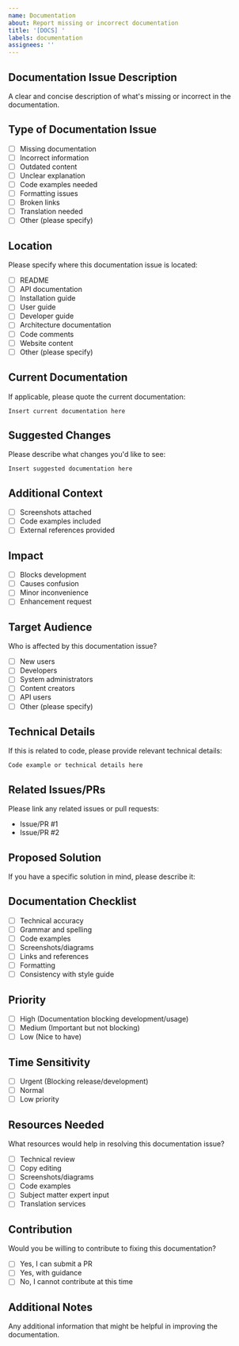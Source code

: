 ```yaml
---
name: Documentation
about: Report missing or incorrect documentation
title: '[DOCS] '
labels: documentation
assignees: ''
---
```


## Documentation Issue Description
A clear and concise description of what's missing or incorrect in the documentation.

## Type of Documentation Issue
- [ ] Missing documentation
- [ ] Incorrect information
- [ ] Outdated content
- [ ] Unclear explanation
- [ ] Code examples needed
- [ ] Formatting issues
- [ ] Broken links
- [ ] Translation needed
- [ ] Other (please specify)

## Location
Please specify where this documentation issue is located:
- [ ] README
- [ ] API documentation
- [ ] Installation guide
- [ ] User guide
- [ ] Developer guide
- [ ] Architecture documentation
- [ ] Code comments
- [ ] Website content
- [ ] Other (please specify)

## Current Documentation
If applicable, please quote the current documentation:

```
Insert current documentation here
```

## Suggested Changes
Please describe what changes you'd like to see:

```
Insert suggested documentation here
```

## Additional Context
- [ ] Screenshots attached
- [ ] Code examples included
- [ ] External references provided

## Impact
- [ ] Blocks development
- [ ] Causes confusion
- [ ] Minor inconvenience
- [ ] Enhancement request

## Target Audience
Who is affected by this documentation issue?
- [ ] New users
- [ ] Developers
- [ ] System administrators
- [ ] Content creators
- [ ] API users
- [ ] Other (please specify)

## Technical Details
If this is related to code, please provide relevant technical details:

```
Code example or technical details here
```

## Related Issues/PRs
Please link any related issues or pull requests:
- Issue/PR #1
- Issue/PR #2

## Proposed Solution
If you have a specific solution in mind, please describe it:

## Documentation Checklist
- [ ] Technical accuracy
- [ ] Grammar and spelling
- [ ] Code examples
- [ ] Screenshots/diagrams
- [ ] Links and references
- [ ] Formatting
- [ ] Consistency with style guide

## Priority
- [ ] High (Documentation blocking development/usage)
- [ ] Medium (Important but not blocking)
- [ ] Low (Nice to have)

## Time Sensitivity
- [ ] Urgent (Blocking release/development)
- [ ] Normal
- [ ] Low priority

## Resources Needed
What resources would help in resolving this documentation issue?
- [ ] Technical review
- [ ] Copy editing
- [ ] Screenshots/diagrams
- [ ] Code examples
- [ ] Subject matter expert input
- [ ] Translation services

## Contribution
Would you be willing to contribute to fixing this documentation?
- [ ] Yes, I can submit a PR
- [ ] Yes, with guidance
- [ ] No, I cannot contribute at this time

## Additional Notes
Any additional information that might be helpful in improving the documentation. 
